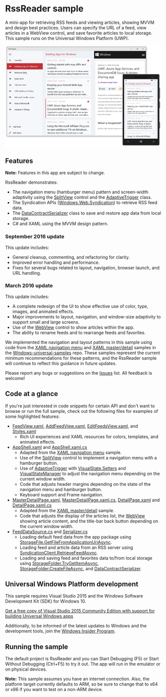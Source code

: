 <!---
  category: Navigation Data ControlsLayoutAndText NetworkingAndWebServices FilesFoldersAndLibraries
-->

# RssReader sample

A mini-app for retrieving RSS feeds and viewing articles, showing MVVM and design best practices.
Users can specify the URL of a feed, view articles in a WebView control, and save favorite articles to local storage. 
This sample runs on the Universal Windows Platform (UWP). 

![RssReader app displaying some sample feeds](RssReader.png)

## Features

**Note:** Features in this app are subject to change.

RssReader demonstrates:
	
* The navigation menu (hamburger menu) pattern and screen-width adaptivity using the 
  [SplitView](https://msdn.microsoft.com/library/windows/apps/windows.ui.xaml.controls.splitview.aspx) control and the 
  [AdaptiveTrigger](https://msdn.microsoft.com/library/windows/apps/windows.ui.xaml.adaptivetrigger.aspx) class.
* The Syndication APIs ([Windows.Web.Syndication](https://msdn.microsoft.com/library/windows/apps/windows.web.syndication.aspx)) 
  to retrieve RSS feed data. 
* The [DataContractSerializer](https://msdn.microsoft.com/library/windows/apps/system.runtime.serialization.datacontractserializer.aspx) class to save and 
restore app data from local storage.
* C# and XAML using the MVVM design pattern.

### September 2016 update

This update includes:

* General cleanup, commenting, and refactoring for clarity. 
* Improved error handling and performance.
* Fixes for several bugs related to layout, navigation, browser launch, and URL handling. 

### March 2016 update

This update includes:

* A complete redesign of the UI to show effective use of color, type, images, and animated effects.
* Major improvements to layout, navigation, and window-size adaptivity to support small and large screens. 
* Use of the [WebView](https://msdn.microsoft.com/library/windows/apps/windows.ui.xaml.controls.webview.aspx) 
  control to show articles within the app. 
* The ability to rename feeds and to rearrange feeds and favorites. 

We implemented the navigation and layout patterns in this sample using code from the 
[XAML navigation menu](https://github.com/Microsoft/Windows-universal-samples/tree/master/Samples/XamlNavigation) and
[XAML master/detail](https://github.com/Microsoft/Windows-universal-samples/tree/master/Samples/XamlMasterDetail) samples in the 
[Windows-universal-samples](https://github.com/Microsoft/Windows-universal-samples) repo. These samples represent the current
minimum recommendations for these patterns, and the RssReader sample will continue to reflect this guidance in future updates. 

Please report any bugs or suggestions on the [Issues](https://github.com/Microsoft/Windows-appsample-rssreader/issues) list. 
All feedback is welcome!

## Code at a glance

If you're just interested in code snippets for certain API and don't want to browse or run the full sample, 
check out the following files for examples of some highlighted features:

* [FeedView.xaml](RssReader/Views/FeedView.xaml#L25), [AddFeedView.xaml](RssReader/Views/AddFeedView.xaml#L25), 
  [EditFeedsView.xaml](RssReader/Views/EditFeedsView.xaml#L25), and [Styles.xaml](RssReader/Styles/Styles.xaml#L25)
    - Rich UI experiences and XAML resources for colors, templates, and animated effects. 
* [AppShell.xaml](RssReader/AppShell.xaml#L25) and [AppShell.xaml.cs](RssReader/AppShell.xaml.cs#L25)
    - Adapted from the [XAML navigation menu](https://github.com/Microsoft/Windows-universal-samples/tree/master/Samples/XamlNavigation) sample.
    - Use of the [SplitView](https://msdn.microsoft.com/library/windows/apps/windows.ui.xaml.controls.splitview.aspx) control 
      to implement a navigation menu with a hamburger button. 
    - Use of [AdaptiveTrigger](https://msdn.microsoft.com/library/windows/apps/windows.ui.xaml.adaptivetrigger.aspx) with
      [VisualState.Setters](https://msdn.microsoft.com/library/windows/apps/windows.ui.xaml.visualstate.setters.aspx) and 
      [VisualStateManager](https://msdn.microsoft.com/library/windows/apps/windows.ui.xaml.visualstatemanager.aspx) 
      to adjust the navigation menu depending on the current window width. 
    - Code that adjusts header margins depending on the state of the navigation menu and hamburger button. 
    - Keyboard support and Frame navigation.
* [MasterDetailPage.xaml](RssReader/Views/MasterDetailPage.xaml#L25), [MasterDetailPage.xaml.cs](RssReader/Views/MasterDetailPage.xaml.cs#L25),
  [DetailPage.xaml](RssReader/Views/DetailPage.xaml#L25) and [DetailPage.xaml.cs](RssReader/Views/DetailPage.xaml.cs#L25)
    - Adapted from the [XAML master/detail](https://github.com/Microsoft/Windows-universal-samples/tree/master/Samples/XamlMasterDetail) sample.
    - Code that adjusts the display of the articles list, the 
      [WebView](https://msdn.microsoft.com/library/windows/apps/windows.ui.xaml.controls.webview.aspx) showing article content, and 
      the title-bar back button depending on the current window width. 
* [FeedDataSource.cs](RssReader/ViewModels/FeedDataSource.cs#L25) and [Serializer.cs](RssReader/Common/Serializer.cs#L25)
    - Loading default feed data from the app package using [StorageFile.GetFileFromApplicationUriAsync](https://msdn.microsoft.com/library/windows/apps/windows.storage.storagefile.getfilefromapplicationuriasync.aspx).
    - Loading feed and article data from an RSS server using [SyndicationClient.RetrieveFeedAsync](https://msdn.microsoft.com/library/windows/apps/windows.web.syndication.syndicationclient.retrievefeedasync.aspx). 
    - Loading and saving feed and favorites data to/from local storage using [StorageFolder.TryGetItemAsync](https://msdn.microsoft.com/library/windows/apps/windows.storage.storagefolder.trygetitemasync.aspx),
      [StorageFolder.CreateFileAsync](https://msdn.microsoft.com/library/windows/apps/br227250.aspx), 
      and [DataContractSerializer](https://msdn.microsoft.com/library/windows/apps/system.runtime.serialization.datacontractserializer.aspx).

## Universal Windows Platform development

This sample requires Visual Studio 2015 and the Windows Software Development Kit (SDK) for Windows 10. 

[Get a free copy of Visual Studio 2015 Community Edition with support for building Universal Windows apps](http://go.microsoft.com/fwlink/?LinkID=280676)

Additionally, to be informed of the latest updates to Windows and the development tools, join the 
[Windows Insider Program](https://insider.windows.com/ "Become a Windows Insider").

## Running the sample

The default project is RssReader and you can Start Debugging (F5) or Start Without Debugging (Ctrl+F5) to try it out. 
The app will run in the emulator or on physical devices. 

**Note:** This sample assumes you have an internet connection. Also, the platform target currently defaults to ARM, 
so be sure to change that to x64 or x86 if you want to test on a non-ARM device. 

